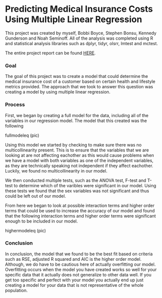 # Predicting Medical Insurance Costs Using Multiple Linear Regression

This project was created by myself, Bobbi Boyce, Stephen Bonsu, Kennedy Gunderson and  Noah Seminoff. All of the analysis was completed using R and statistical analysis libraries such as dplyr, tidyr, olsrr, lmtest and mctest.

The entire project report can be found [HERE](https://maxwellpaterson.github.io/projects/Data_603_Final.pdf).

### Goal

The goal of this project was to create a model that could determine the medical insurance cost of a customer based on certain health and lifestyle metrics provided. The approach that we took to answer this question was creating a model by using multiple linear regression. 

### Process

First, we began by creating a full model for the data, including all of the variables in our regression model. The model that this created was the following

fullmodeleq (pic)

Using this model we started by checking to make sure there was no multicollinearity present. This is to ensure that the variables that we are looking at are not affecting eachother as this would cause problems when we have a model with both variables as one of the independent variables, as they are technically speaking not independent if they affect eachother. Luckily, we found no multicollinearity in our model.

We then conducted multiple tests, such as the ANOVA test, F-test and T-test to determine which of the varibles were significant in our model. Using these tests we found that the sex variables was not significant and thus could be left out of our model.

From here we began to look at possible interaction terms and higher order terms that could be used to increase the accuracy of our model and found that the following interaction terms and higher order terms were significant enough to be included in our model.

highermodeleq (pic)

### Conclusion

In conclusion, the model that we found to be the best fit based on criteria such as RSE, adjusted R squared and AIC is the higher order model. Although, we do have to be cautious here of actually overfitting our model. Overfitting occurs when the model you have created works so well for your specific data that it actually does not generalize to other data well. If you get too specific and perfect with your model you actually end up just creating a model for your data that is not representative of the whole population.
